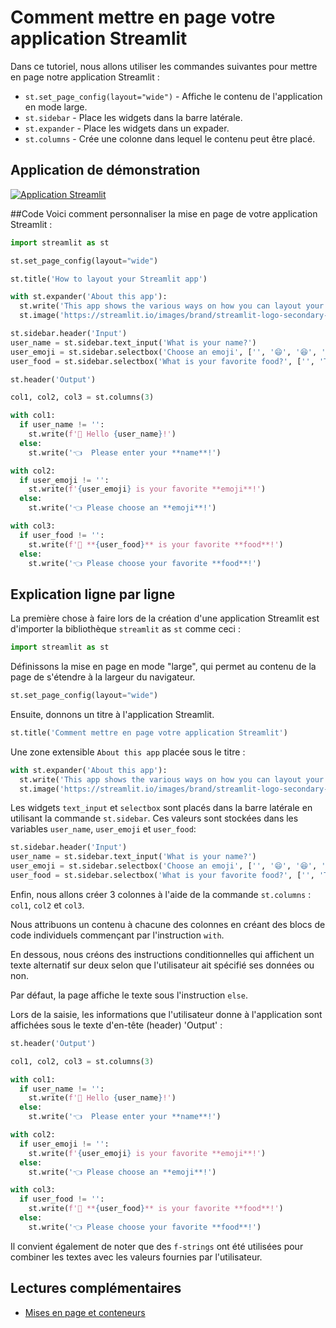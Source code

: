 # Comment mettre en page votre application Streamlit

Dans ce tutoriel, nous allons utiliser les commandes suivantes pour mettre en page notre application Streamlit :
- `st.set_page_config(layout="wide")` - Affiche le contenu de l'application en mode large.
- `st.sidebar` - Place les widgets dans la barre latérale.
- `st.expander` - Place les widgets dans un expader.
- `st.columns` - Crée une colonne dans lequel le contenu peut être placé.

## Application de démonstration

[![Application Streamlit](https://static.streamlit.io/badges/streamlit_badge_black_white.svg)](https://share.streamlit.io/dataprofessor/streamlit-layout/)

##Code
Voici comment personnaliser la mise en page de votre application Streamlit :
```python
import streamlit as st

st.set_page_config(layout="wide")

st.title('How to layout your Streamlit app')

with st.expander('About this app'):
  st.write('This app shows the various ways on how you can layout your Streamlit app.')
  st.image('https://streamlit.io/images/brand/streamlit-logo-secondary-colormark-darktext.png', width=250)

st.sidebar.header('Input')
user_name = st.sidebar.text_input('What is your name?')
user_emoji = st.sidebar.selectbox('Choose an emoji', ['', '😄', '😆', '😊', '😍', '😴', '😕', '😱'])
user_food = st.sidebar.selectbox('What is your favorite food?', ['', 'Tom Yum Kung', 'Burrito', 'Lasagna', 'Hamburger', 'Pizza'])

st.header('Output')

col1, col2, col3 = st.columns(3)

with col1:
  if user_name != '':
    st.write(f'👋 Hello {user_name}!')
  else:
    st.write('👈  Please enter your **name**!')

with col2:
  if user_emoji != '':
    st.write(f'{user_emoji} is your favorite **emoji**!')
  else:
    st.write('👈 Please choose an **emoji**!')

with col3:
  if user_food != '':
    st.write(f'🍴 **{user_food}** is your favorite **food**!')
  else:
    st.write('👈 Please choose your favorite **food**!')
```

## Explication ligne par ligne
La première chose à faire lors de la création d'une application Streamlit est d'importer la bibliothèque `streamlit` as `st` comme ceci :
```python
import streamlit as st
```

Définissons la mise en page en mode "large", qui permet au contenu de la page de s'étendre à la largeur du navigateur.

```python
st.set_page_config(layout="wide")
```

Ensuite, donnons un titre à l'application Streamlit.
```python
st.title('Comment mettre en page votre application Streamlit')
```

Une zone extensible `About this app` placée sous le titre :

```python
with st.expander('About this app'):
  st.write('This app shows the various ways on how you can layout your Streamlit app.')
  st.image('https://streamlit.io/images/brand/streamlit-logo-secondary-colormark-darktext.png', width=250)
```

Les widgets `text_input` et `selectbox` sont placés dans la barre latérale en utilisant la commande `st.sidebar`. Ces valeurs sont stockées dans les variables `user_name`, `user_emoji` et `user_food`:
```python
st.sidebar.header('Input')
user_name = st.sidebar.text_input('What is your name?')
user_emoji = st.sidebar.selectbox('Choose an emoji', ['', '😄', '😆', '😊', '😍', '😴', '😕', '😱'])
user_food = st.sidebar.selectbox('What is your favorite food?', ['', 'Tom Yum Kung', 'Burrito', 'Lasagna', 'Hamburger', 'Pizza'])
```

Enfin, nous allons créer 3 colonnes à l'aide de la commande `st.columns` : `col1`, `col2` et `col3`.

Nous attribuons un contenu à chacune des colonnes en créant des blocs de code individuels commençant par l'instruction `with`.

En dessous, nous créons des instructions conditionnelles qui affichent un texte alternatif sur deux selon que l'utilisateur ait spécifié ses données ou non.

Par défaut, la page affiche le texte sous l'instruction `else`.

Lors de la saisie, les informations que l'utilisateur donne à l'application sont affichées sous le texte d'en-tête (header) 'Output' :


```python
st.header('Output')

col1, col2, col3 = st.columns(3)

with col1:
  if user_name != '':
    st.write(f'👋 Hello {user_name}!')
  else:
    st.write('👈  Please enter your **name**!')

with col2:
  if user_emoji != '':
    st.write(f'{user_emoji} is your favorite **emoji**!')
  else:
    st.write('👈 Please choose an **emoji**!')

with col3:
  if user_food != '':
    st.write(f'🍴 **{user_food}** is your favorite **food**!')
  else:
    st.write('👈 Please choose your favorite **food**!')
```

Il convient également de noter que des `f-strings` ont été utilisées pour combiner les textes avec les valeurs fournies par l'utilisateur.

## Lectures complémentaires
- [Mises en page et conteneurs](https://docs.streamlit.io/library/api-reference/layout)